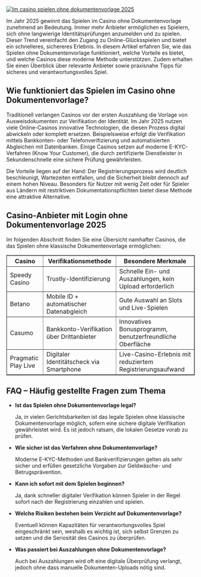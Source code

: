 [![Im casino spielen ohne dokumentenvorlage 2025](https://123-caf.pages.dev/gitsignup.png)](https://vrmoo.ru/Bt82HjjY)

<div>     <p>Im Jahr 2025 gewinnt das Spielen im Casino ohne Dokumentenvorlage zunehmend an Bedeutung. Immer mehr Anbieter ermöglichen es Spielern, sich ohne langwierige Identitätsprüfungen anzumelden und zu spielen. Dieser Trend vereinfacht den Zugang zu Online-Glücksspielen und bietet ein schnelleres, sichereres Erlebnis. In diesem Artikel erfahren Sie, wie das Spielen ohne Dokumentenvorlage funktioniert, welche Vorteile es bietet, und welche Casinos diese moderne Methode unterstützen. Zudem erhalten Sie einen Überblick über relevante Anbieter sowie praxisnahe Tipps für sicheres und verantwortungsvolles Spiel.</p>        <h2>Wie funktioniert das Spielen im Casino ohne Dokumentenvorlage?</h2>     <p>Traditionell verlangen Casinos vor der ersten Auszahlung die Vorlage von Ausweisdokumenten zur Verifikation der Identität. Im Jahr 2025 nutzen viele Online-Casinos innovative Technologien, die diesen Prozess digital abwickeln oder komplett ersetzen. Beispielsweise erfolgt die Verifikation mittels Bankkonten- oder Telefonverifizierung und automatisierten Abgleichen mit Datenbanken. Einige Casinos setzen auf moderne E-KYC-Verfahren (Know Your Customer), die durch zertifizierte Dienstleister in Sekundenschnelle eine sichere Prüfung gewährleisten.</p>        <p>Die Vorteile liegen auf der Hand: Der Registrierungsprozess wird deutlich beschleunigt, Wartezeiten entfallen, und die Sicherheit bleibt dennoch auf einem hohen Niveau. Besonders für Nutzer mit wenig Zeit oder für Spieler aus Ländern mit restriktiven Dokumentationspflichten bietet diese Methode eine attraktive Alternative.</p>        <h2>Casino-Anbieter mit Login ohne Dokumentenvorlage 2025</h2>     <p>Im folgenden Abschnitt finden Sie eine Übersicht namhafter Casinos, die das Spielen ohne klassische Dokumentenvorlage ermöglichen:</p>        <table border="1" cellpadding="5" cellspacing="0">       <thead>         <tr>           <th>Casino</th>           <th>Verifikationsmethode</th>           <th>Besondere Merkmale</th>         </tr>       </thead>       <tbody>         <tr>           <td>Speedy Casino</td>           <td>Trustly-Identifizierung</td>           <td>Schnelle Ein- und Auszahlungen, kein Upload erforderlich</td>         </tr>         <tr>           <td>Betano</td>           <td>Mobile ID + automatischer Datenabgleich</td>           <td>Gute Auswahl an Slots und Live-Spielen</td>         </tr>         <tr>           <td>Casumo</td>           <td>Bankkonto-Verifikation über Drittanbieter</td>           <td>Innovatives Bonusprogramm, benutzerfreundliche Oberfläche</td>         </tr>         <tr>           <td>Pragmatic Play Live</td>           <td>Digitaler Identitätscheck via Smartphone</td>           <td>Live-Casino-Erlebnis mit reduziertem Registrierungsaufwand</td>         </tr>       </tbody>     </table>        <h2>FAQ – Häufig gestellte Fragen zum Thema</h2>     <ul>       <li><strong>Ist das Spielen ohne Dokumentenvorlage legal?</strong>         <p>Ja, in vielen Gerichtsbarkeiten ist das legale Spielen ohne klassische Dokumentenvorlage möglich, sofern eine sichere digitale Verifikation gewährleistet wird. Es ist jedoch ratsam, die lokalen Gesetze vorab zu prüfen.</p>       </li>       <li><strong>Wie sicher ist das Verfahren ohne Dokumentenvorlage?</strong>         <p>Moderne E-KYC-Methoden und Bankverifizierungen gelten als sehr sicher und erfüllen gesetzliche Vorgaben zur Geldwäsche- und Betrugsprävention.</p>       </li>       <li><strong>Kann ich sofort mit dem Spielen beginnen?</strong>         <p>Ja, dank schneller digitaler Verifikation können Spieler in der Regel sofort nach der Registrierung einzahlen und spielen.</p>       </li>       <li><strong>Welche Risiken bestehen beim Verzicht auf Dokumentenvorlage?</strong>         <p>Eventuell können Kapazitäten für verantwortungsvolles Spiel eingeschränkt sein, weshalb es wichtig ist, sich selbst Grenzen zu setzen und die Seriosität des Casinos zu überprüfen.</p>       </li>       <li><strong>Was passiert bei Auszahlungen ohne Dokumentenvorlage?</strong>         <p>Auch bei Auszahlungen wird oft eine digitale Überprüfung verlangt, jedoch ohne dass manuelle Dokumenten-Uploads nötig sind.</p>       </li>     </ul>   </div>